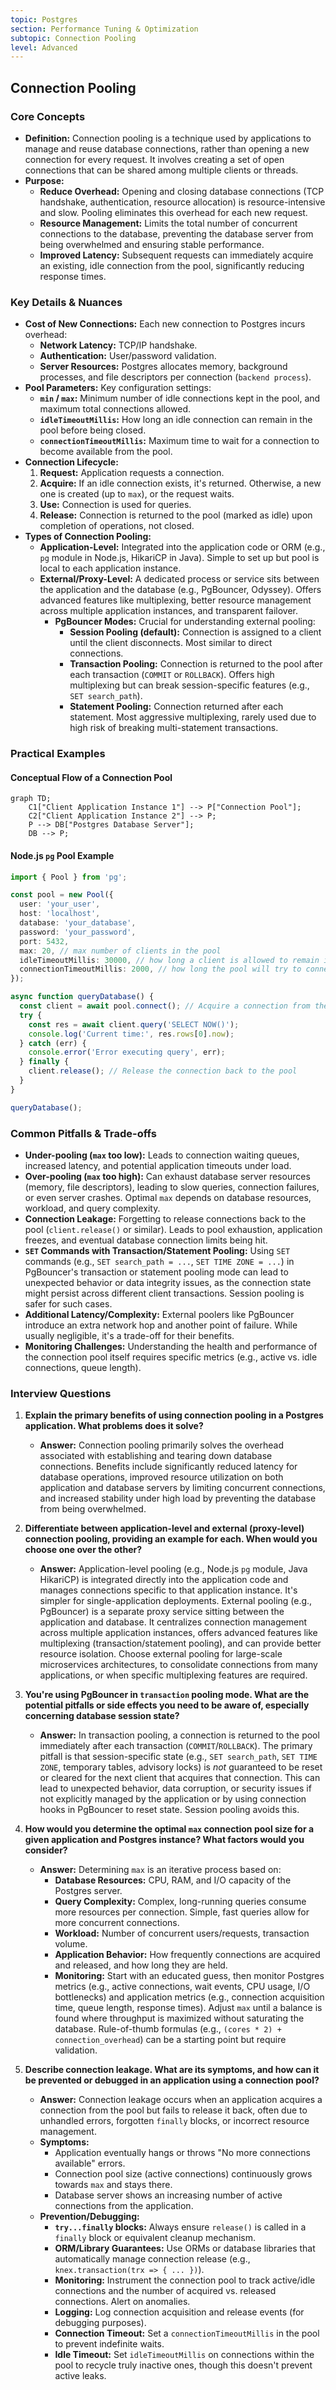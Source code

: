 ```yaml
---
topic: Postgres
section: Performance Tuning & Optimization
subtopic: Connection Pooling
level: Advanced
---
```


## Connection Pooling
### Core Concepts

*   **Definition:** Connection pooling is a technique used by applications to manage and reuse database connections, rather than opening a new connection for every request. It involves creating a set of open connections that can be shared among multiple clients or threads.
*   **Purpose:**
    *   **Reduce Overhead:** Opening and closing database connections (TCP handshake, authentication, resource allocation) is resource-intensive and slow. Pooling eliminates this overhead for each new request.
    *   **Resource Management:** Limits the total number of concurrent connections to the database, preventing the database server from being overwhelmed and ensuring stable performance.
    *   **Improved Latency:** Subsequent requests can immediately acquire an existing, idle connection from the pool, significantly reducing response times.

### Key Details & Nuances

*   **Cost of New Connections:** Each new connection to Postgres incurs overhead:
    *   **Network Latency:** TCP/IP handshake.
    *   **Authentication:** User/password validation.
    *   **Server Resources:** Postgres allocates memory, background processes, and file descriptors per connection (`backend process`).
*   **Pool Parameters:** Key configuration settings:
    *   **`min` / `max`:** Minimum number of idle connections kept in the pool, and maximum total connections allowed.
    *   **`idleTimeoutMillis`:** How long an idle connection can remain in the pool before being closed.
    *   **`connectionTimeoutMillis`:** Maximum time to wait for a connection to become available from the pool.
*   **Connection Lifecycle:**
    1.  **Request:** Application requests a connection.
    2.  **Acquire:** If an idle connection exists, it's returned. Otherwise, a new one is created (up to `max`), or the request waits.
    3.  **Use:** Connection is used for queries.
    4.  **Release:** Connection is returned to the pool (marked as idle) upon completion of operations, not closed.
*   **Types of Connection Pooling:**
    *   **Application-Level:** Integrated into the application code or ORM (e.g., `pg` module in Node.js, HikariCP in Java). Simple to set up but pool is local to each application instance.
    *   **External/Proxy-Level:** A dedicated process or service sits between the application and the database (e.g., PgBouncer, Odyssey). Offers advanced features like multiplexing, better resource management across multiple application instances, and transparent failover.
        *   **PgBouncer Modes:** Crucial for understanding external pooling:
            *   **Session Pooling (default):** Connection is assigned to a client until the client disconnects. Most similar to direct connections.
            *   **Transaction Pooling:** Connection is returned to the pool after each transaction (`COMMIT` or `ROLLBACK`). Offers high multiplexing but can break session-specific features (e.g., `SET search_path`).
            *   **Statement Pooling:** Connection returned after each statement. Most aggressive multiplexing, rarely used due to high risk of breaking multi-statement transactions.

### Practical Examples

#### Conceptual Flow of a Connection Pool

```mermaid
graph TD;
    C1["Client Application Instance 1"] --> P["Connection Pool"];
    C2["Client Application Instance 2"] --> P;
    P --> DB["Postgres Database Server"];
    DB --> P;
```

#### Node.js `pg` Pool Example

```typescript
import { Pool } from 'pg';

const pool = new Pool({
  user: 'your_user',
  host: 'localhost',
  database: 'your_database',
  password: 'your_password',
  port: 5432,
  max: 20, // max number of clients in the pool
  idleTimeoutMillis: 30000, // how long a client is allowed to remain idle before being closed
  connectionTimeoutMillis: 2000, // how long the pool will try to connect before erroring
});

async function queryDatabase() {
  const client = await pool.connect(); // Acquire a connection from the pool
  try {
    const res = await client.query('SELECT NOW()');
    console.log('Current time:', res.rows[0].now);
  } catch (err) {
    console.error('Error executing query', err);
  } finally {
    client.release(); // Release the connection back to the pool
  }
}

queryDatabase();
```

### Common Pitfalls & Trade-offs

*   **Under-pooling (`max` too low):** Leads to connection waiting queues, increased latency, and potential application timeouts under load.
*   **Over-pooling (`max` too high):** Can exhaust database server resources (memory, file descriptors), leading to slow queries, connection failures, or even server crashes. Optimal `max` depends on database resources, workload, and query complexity.
*   **Connection Leakage:** Forgetting to release connections back to the pool (`client.release()` or similar). Leads to pool exhaustion, application freezes, and eventual database connection limits being hit.
*   **`SET` Commands with Transaction/Statement Pooling:** Using `SET` commands (e.g., `SET search_path = ...`, `SET TIME ZONE = ...`) in PgBouncer's transaction or statement pooling mode can lead to unexpected behavior or data integrity issues, as the connection state might persist across different client transactions. Session pooling is safer for such cases.
*   **Additional Latency/Complexity:** External poolers like PgBouncer introduce an extra network hop and another point of failure. While usually negligible, it's a trade-off for their benefits.
*   **Monitoring Challenges:** Understanding the health and performance of the connection pool itself requires specific metrics (e.g., active vs. idle connections, queue length).

### Interview Questions

1.  **Explain the primary benefits of using connection pooling in a Postgres application. What problems does it solve?**
    *   **Answer:** Connection pooling primarily solves the overhead associated with establishing and tearing down database connections. Benefits include significantly reduced latency for database operations, improved resource utilization on both application and database servers by limiting concurrent connections, and increased stability under high load by preventing the database from being overwhelmed.

2.  **Differentiate between application-level and external (proxy-level) connection pooling, providing an example for each. When would you choose one over the other?**
    *   **Answer:** Application-level pooling (e.g., Node.js `pg` module, Java HikariCP) is integrated directly into the application code and manages connections specific to that application instance. It's simpler for single-application deployments. External pooling (e.g., PgBouncer) is a separate proxy service sitting between the application and database. It centralizes connection management across multiple application instances, offers advanced features like multiplexing (transaction/statement pooling), and can provide better resource isolation. Choose external pooling for large-scale microservices architectures, to consolidate connections from many applications, or when specific multiplexing features are required.

3.  **You're using PgBouncer in `transaction` pooling mode. What are the potential pitfalls or side effects you need to be aware of, especially concerning database session state?**
    *   **Answer:** In transaction pooling, a connection is returned to the pool immediately after each transaction (`COMMIT`/`ROLLBACK`). The primary pitfall is that session-specific state (e.g., `SET search_path`, `SET TIME ZONE`, temporary tables, advisory locks) is *not* guaranteed to be reset or cleared for the next client that acquires that connection. This can lead to unexpected behavior, data corruption, or security issues if not explicitly managed by the application or by using connection hooks in PgBouncer to reset state. Session pooling avoids this.

4.  **How would you determine the optimal `max` connection pool size for a given application and Postgres instance? What factors would you consider?**
    *   **Answer:** Determining `max` is an iterative process based on:
        *   **Database Resources:** CPU, RAM, and I/O capacity of the Postgres server.
        *   **Query Complexity:** Complex, long-running queries consume more resources per connection. Simple, fast queries allow for more concurrent connections.
        *   **Workload:** Number of concurrent users/requests, transaction volume.
        *   **Application Behavior:** How frequently connections are acquired and released, and how long they are held.
        *   **Monitoring:** Start with an educated guess, then monitor Postgres metrics (e.g., active connections, wait events, CPU usage, I/O bottlenecks) and application metrics (e.g., connection acquisition time, queue length, response times). Adjust `max` until a balance is found where throughput is maximized without saturating the database. Rule-of-thumb formulas (e.g., `(cores * 2) + connection_overhead`) can be a starting point but require validation.

5.  **Describe connection leakage. What are its symptoms, and how can it be prevented or debugged in an application using a connection pool?**
    *   **Answer:** Connection leakage occurs when an application acquires a connection from the pool but fails to release it back, often due to unhandled errors, forgotten `finally` blocks, or incorrect resource management.
    *   **Symptoms:**
        *   Application eventually hangs or throws "No more connections available" errors.
        *   Connection pool size (active connections) continuously grows towards `max` and stays there.
        *   Database server shows an increasing number of active connections from the application.
    *   **Prevention/Debugging:**
        *   **`try...finally` blocks:** Always ensure `release()` is called in a `finally` block or equivalent cleanup mechanism.
        *   **ORM/Library Guarantees:** Use ORMs or database libraries that automatically manage connection release (e.g., `knex.transaction(trx => { ... })`).
        *   **Monitoring:** Instrument the connection pool to track active/idle connections and the number of acquired vs. released connections. Alert on anomalies.
        *   **Logging:** Log connection acquisition and release events (for debugging purposes).
        *   **Connection Timeout:** Set a `connectionTimeoutMillis` in the pool to prevent indefinite waits.
        *   **Idle Timeout:** Set `idleTimeoutMillis` on connections within the pool to recycle truly inactive ones, though this doesn't prevent active leaks.